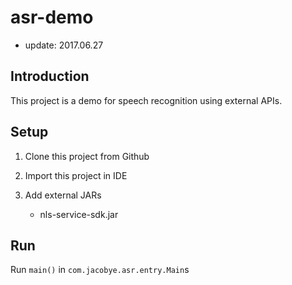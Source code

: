 # asr-demo

- update: 2017.06.27



## Introduction

This project is a demo for speech recognition using external APIs.



## Setup

1. Clone this project from Github

2. Import this project in IDE

3. Add external JARs

    - nls-service-sdk.jar
    


## Run

Run `main()` in `com.jacobye.asr.entry.Main`s
